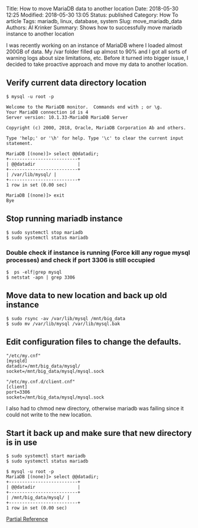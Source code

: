 Title: How to move MariaDB data to another location
Date: 2018-05-30 12:25
Modified: 2018-05-30 13:05
Status: published
Category: How To article
Tags: mariadb, linux, database, system
Slug: move_mariadb_data
Authors: Al Krinker
Summary: Shows how to successfully move mariadb instance to another location

I was recently working on an instance of MariaDB where I loaded almost 200GB of data. My /var folder 
filled up almost to 90% and I got all sorts of warning logs about size limitations, etc. Before it turned into bigger issue, I decided to take proactive approach and move my data to another location.

## Verify current data directory location
```console
$ mysql -u root -p

Welcome to the MariaDB monitor.  Commands end with ; or \g.
Your MariaDB connection id is 4
Server version: 10.1.33-MariaDB MariaDB Server

Copyright (c) 2000, 2018, Oracle, MariaDB Corporation Ab and others.

Type 'help;' or '\h' for help. Type '\c' to clear the current input statement.

MariaDB [(none)]> select @@datadir;
+--------------------------+
| @@datadir                |
+--------------------------+
| /var/lib/mysql/ |
+--------------------------+
1 row in set (0.00 sec)

MariaDB [(none)]> exit
Bye
```
## Stop running mariadb instance
```console
$ sudo systemctl stop mariadb
$ sudo systemctl status mariadb
```
### Double check if instance is running (Force kill any rogue mysql processes) and check if port 3306 is still occupied
```console
$  ps -elf|grep mysql
$ netstat -apn | grep 3306
```
## Move data to new location and back up old instance
```console
$ sudo rsync -av /var/lib/mysql /mnt/big_data
$ sudo mv /var/lib/mysql /var/lib/mysql.bak
```
## Edit configuration files to change the defaults. 
```console
"/etc/my.cnf"
[mysqld]
datadir=/mnt/big_data/mysql/
socket=/mnt/big_data/mysql/mysql.sock

"/etc/my.cnf.d/client.cnf"
[client]
port=3306
socket=/mnt/big_data/mysql/mysql.sock
```
I also had to chmod  new directory, otherwise mariadb was failing since it could not write to the new location.
## Start it back up and make sure that new directory is in use
```console
$ sudo systemctl start mariadb
$ sudo systemctl status mariadb

$ mysql -u root -p
MariaDB [(none)]> select @@datadir;
+--------------------------+
| @@datadir                |
+--------------------------+
| /mnt/big_data/mysql/ |
+--------------------------+
1 row in set (0.00 sec)
```

[Partial Reference](https://www.digitalocean.com/community/tutorials/how-to-change-a-mariadb-data-directory-to-a-new-location-on-centos-7)